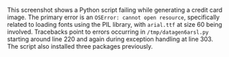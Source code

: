 This screenshot shows a Python script failing while generating a credit card image. The primary error is an `OSError: cannot open resource`, specifically related to loading fonts using the PIL library, with `arial.ttf` at size 60 being involved. Tracebacks point to errors occurring in `/tmp/datagen6arsl.py` starting around line 220 and again during exception handling at line 303. The script also installed three packages previously.